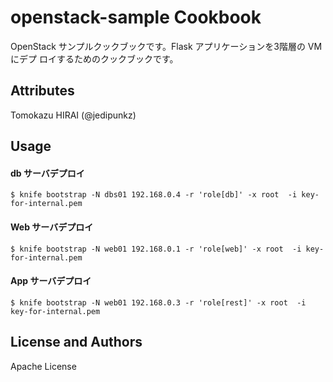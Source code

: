 openstack-sample Cookbook
=========================
OpenStack サンプルクックブックです。Flask アプリケーションを3階層の VM にデプ
ロイするためのクックブックです。

Attributes
----------
Tomokazu HIRAI (@jedipunkz)

Usage
-----

#### db サーバデプロイ

    $ knife bootstrap -N dbs01 192.168.0.4 -r 'role[db]' -x root  -i key-for-internal.pem

#### Web サーバデプロイ

    $ knife bootstrap -N web01 192.168.0.1 -r 'role[web]' -x root  -i key-for-internal.pem

#### App サーバデプロイ

    $ knife bootstrap -N web01 192.168.0.3 -r 'role[rest]' -x root  -i key-for-internal.pem


License and Authors
-------------------

Apache License

